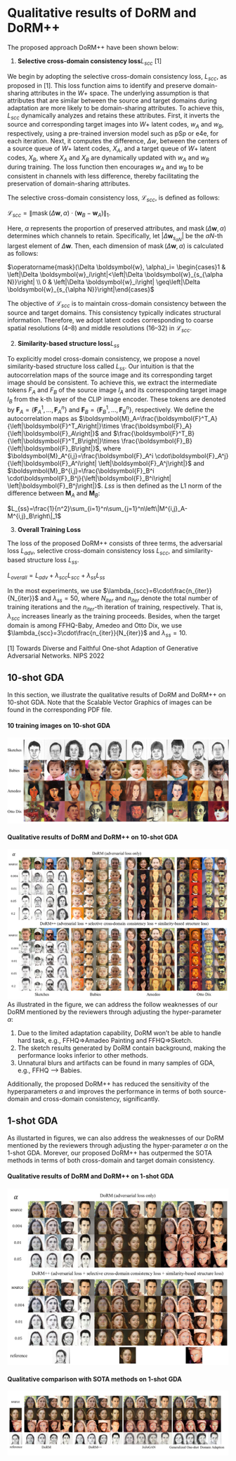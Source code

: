 # Qualitative results of DoRM and DoRM++

The proposed approach DoRM++ have been shown below:

1) $\textbf{Selective cross-domain consistency loss} L_{scc}$ [1]

We begin by adopting the selective cross-domain consistency loss, $L_{scc}$, as proposed in [1]. This loss function aims to identify and preserve domain-sharing attributes in the $W+$ space. The underlying assumption is that attributes that are similar between the source and target domains during adaptation are more likely to be domain-sharing attributes. To achieve this, $L_{scc}$ dynamically analyzes and retains these attributes. First, it inverts the source and corresponding target images into $W+$ latent codes, $w_A$ and $w_B$, respectively, using a pre-trained inversion model such as pSp or e4e, for each iteration. Next, it computes the difference, $\Delta w$, between the centers of a source queue of $W+$ latent codes, $X_A$, and a target queue of $W+$ latent codes, $X_B$, where $X_A$ and $X_B$ are dynamically updated with $w_A$ and $w_B$ during training. The loss function then encourages $w_A$ and $w_B$ to be consistent in channels with less difference, thereby facilitating the preservation of domain-sharing attributes. 

The selective cross-domain consistency loss, $\mathcal{L}_{scc}$, is defined as follows:

$\mathcal{L}_{s c c}=\left\|\operatorname{mask}(\Delta \boldsymbol{w}, \alpha) \cdot\left(\boldsymbol{w}_B-\boldsymbol{w}_A\right)\right\|_1$.

Here, $\alpha$ represents the proportion of preserved attributes, and $\operatorname{mask}(\Delta \boldsymbol{w}, \alpha)$ determines which channels to retain. Specifically, let $\left|\Delta \boldsymbol{w}_{s_{\alpha N}}\right|$ be the $\alpha N$-th largest element of $\Delta \boldsymbol{w}$. Then, each dimension of $\operatorname{mask}(\Delta \boldsymbol{w}, \alpha)$ is calculated as follows:

$\operatorname{mask}(\Delta \boldsymbol{w}, \alpha)_i= \begin{cases}1 & \left|\Delta \boldsymbol{w}_i\right|<\left|\Delta \boldsymbol{w}_{s_{\alpha N}}\right| \\ 0 & \left|\Delta \boldsymbol{w}_i\right| \geq\left|\Delta \boldsymbol{w}_{s_{\alpha N}}\right|\end{cases}$

The objective of $\mathcal{L}_{scc}$ is to maintain cross-domain consistency between the source and target domains. This consistency typically indicates structural information. Therefore, we adopt latent codes corresponding to coarse spatial resolutions (4–8) and middle resolutions (16–32) in $\mathcal{L}_{scc}$.

2) $\textbf{Similarity-based structure loss} L_{ss}$

To explicitly model cross-domain consistency, we propose a novel similarity-based structure loss called $L_{ss}$. Our intuition is that the autocorrelation maps of the source image and its corresponding target image should be consistent. To achieve this, we extract the intermediate tokens $F_A$ and $F_B$ of the source image $I_A$ and its corresponding target image $I_B$ from the k-th layer of the CLIP image encoder. These tokens are denoted by $\boldsymbol{F}_A=\left\{\boldsymbol{F}_A^1, \ldots, \boldsymbol{F}_A^n\right\}$ and $\boldsymbol{F}_B=\left\{\boldsymbol{F}_B^1, \ldots, \boldsymbol{F}_B^n\right\}$, respectively. We define the autocorrelation maps as $\boldsymbol{M}_A=\frac{\boldsymbol{F}^T_A}{\left|\boldsymbol{F}^T_A\right|}\times \frac{\boldsymbol{F}_A}{\left|\boldsymbol{F}_A\right|}$ and $\frac{\boldsymbol{F}^T_B}{\left|\boldsymbol{F}^T_B\right|}\times \frac{\boldsymbol{F}_B}{\left|\boldsymbol{F}_B\right|}$, where $\boldsymbol{M}_A^{i,j}=\frac{\boldsymbol{F}_A^i \cdot\boldsymbol{F}_A^j}{\left|\boldsymbol{F}_A^i\right| \left|\boldsymbol{F}_A^j\right|}$ and $\boldsymbol{M}_B^{i,j}=\frac{\boldsymbol{F}_B^i \cdot\boldsymbol{F}_B^j}{\left|\boldsymbol{F}_B^i\right| \left|\boldsymbol{F}_B^j\right|}$. $L{ss}$ is then defined as the L1 norm of the difference between $\boldsymbol{M}_A$ and $\boldsymbol{M}_B$:


$L_{ss}=\frac{1}{n^2}\sum_{i=1}^n\sum_{j=1}^n\left\|M^{i,j}_A-M^{i,j}_B\right\|_1$

3) $\textbf{Overall Training Loss}$

The loss of the proposed DoRM++ consists of three terms, the adversarial loss $L_{adv}$, selective cross-domain consistency loss $L_{scc}$, and similarity-based structure loss $L_{ss}$.

$L_{overall}=L_{adv}+\lambda_{scc} L_{scc}+\lambda_{ss}L_{ss}$

In the most experiments, we use $\lambda_{scc}=6\cdot\frac{n_{iter}}{N_{iter}}$ and $\lambda_{ss}=50$, where $N_{iter}$ and $n_{iter}$ denote the total number of training iterations and the $n_{iter}$-th iteration of training, respectively. That is, $\lambda_{scc}$ increases linearly as the training proceeds. Besides, when the target domain is among FFHQ-Baby, Amedeo and Otto Dix, we use $\lambda_{scc}=3\cdot\frac{n_{iter}}{N_{iter}}$ and $\lambda_{ss}=10$.



[1] Towards Diverse and Faithful One-shot Adaption of Generative Adversarial Networks. NIPS 2022


## 10-shot GDA
In this section, we illustrate the qualitative results of DoRM and DoRM++ on 10-shot GDA. Note that the Scalable Vector Graphics of images can be found in the corresponding PDF file.

#### 10 training images on 10-shot GDA

![10-shot target images](c0de5f4fc55896de3bce5ad00ba18d8.jpg)

#### Qualitative results of DoRM and DoRM++ on 10-shot GDA

![10-shot results](da45241ee98439b5187794041b98be3.jpg)
As illustrated in the figure, we can address the follow weaknesses of our DoRM mentioned by the reviewers through adjusting the hyper-parameter $\alpha$:

1. Due to the limited adaptation capability, DoRM won’t be able to handle hard task, e.g., FFHQ=>Amadeo Painting and FFHQ=>Sketch.
2. The sketch results generated by DoRM contain background, making the performance looks inferior to other methods.
3. Unnatural blurs and artifacts can be found in many samples of GDA, e.g., FFHQ --> Babies.

Additionally, the proposed DoRM++ has reduced the sensitivity of the hyperparameters $\alpha$ and improves the performance in terms of both source-domain and cross-domain consistency, significantly.

## 1-shot GDA
As illustarted in figures, we can also address the weaknesses of our DoRM mentioned by the reviewers through adjusting the hyper-parameter $\alpha$ on the 1-shot GDA. Morever, our proposed DoRM++ has outpermed the SOTA methods in terms of both cross-domain and target domain consistency.

#### Qualitative results of DoRM and DoRM++ on 1-shot GDA

![10-shot results](55ab63006a60591f66e2f0217ed5f85.jpg)


#### Qualitative comparison with SOTA methods on 1-shot GDA

![10-shot results](ac30edbc9e770d5e66c76214665a1e9.jpg)
